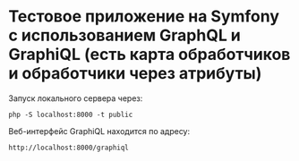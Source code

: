 # Тестовое приложение на Symfony с использованием GraphQL и GraphiQL (есть карта обработчиков и обработчики через атрибуты)

Запуск локального сервера через:
```shell
php -S localhost:8000 -t public
```

Веб-интерфейс GraphiQL находится по адресу:
```
http://localhost:8000/graphiql
```
